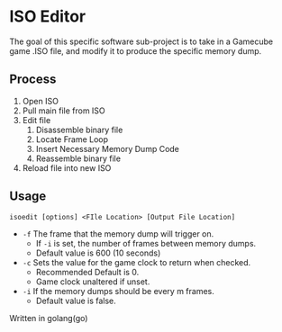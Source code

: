 # ISO Editor

The goal of this specific software sub-project is to take in a Gamecube game .ISO file, and modify it to produce the specific memory dump.


## Process

1. Open ISO
2. Pull main file from ISO
3. Edit file
   1. Disassemble binary file
   2. Locate Frame Loop
   3. Insert Necessary Memory Dump Code
   4. Reassemble binary file
4. Reload file into new ISO

## Usage

```
isoedit [options] <FIle Location> [Output File Location] 
```

- `-f` The frame that the memory dump will trigger on. 
   - If `-i` is set, the number of frames between memory dumps. 
   - Default value is 600 (10 seconds)
- `-c` Sets the value for the game clock to return when checked. 
   - Recommended Default is 0.
   - Game clock unaltered if unset.
- `-i` If the memory dumps should be every m frames. 
   - Default value is false. 


Written in golang(go)

